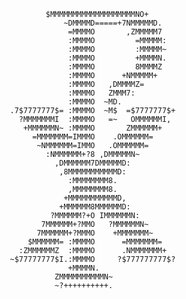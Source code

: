                $MMMMMMMMMMMMMMMMMMMNO+ 
                   ~DMMMMD=====+7NMMMMMD.         
                    =MMMMO       ,ZMMMMM7         
                    :MMMMO         =MMMMM:        
                    :MMMMO         :MMMMM~        
                    :MMMMO         +MMMMN.        
                    :MMMMO         8MMMMZ         
                    :MMMMO      +NMMMMM+          
                    :MMMMO   ,DMMMMZ=             
                    :MMMMO   ZMMM7:               
                    :MMMMO  ~MD.                  
       .7$7777777$= :MMMMO  ~M$  =$7777777$+      
         ?MMMMMMMI  :MMMMO   =~   OMMMMMMI,       
          +MMMMMMN~ :MMMMO       ZMMMMMM+         
            =MMMMMMM=IMMMO    .OMMMMMM=           
             ~NMMMMMM=IMMO   .OMMMMMM=            
               :NMMMMMM+?8 ,DMMMMMN~              
                 ,DMMMMMM7DMMMMMD:                
                  ,8MMMMMMMMMMMD:                 
                    :MMMMMMMM8.                   
                    ,MMMMMMMM8.                   
                   +MMMMMMMMMMMD,                 
                  +MMMMMM8MMMMMMD:                
                ?MMMMMM?+O IMMMMMMN:              
              7MMMMMM+?MMO   ?MMMMMMN~            
             7MMMMMM+?MMMO    +MMMMMMM~           
           $MMMMMM= :MMMMO      =MMMMMMM=         
         :ZMMMMMMZ  :MMMMO      .NMMMMMMM+        
       ~$77777777$I.:MMMMO     ?$777777777$?      
                    +MMMMN.                       
                 ZMMMMMMMMMMN~                    
                 ~?++++++++++. 

